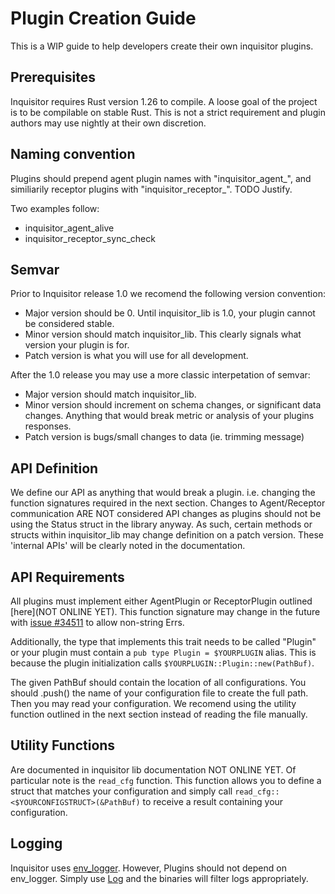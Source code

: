 # Plugin Creation Guide
This is a WIP guide to help developers create their own inquisitor plugins.

## Prerequisites
Inquisitor requires Rust version 1.26 to compile. A loose goal of the
project is to be compilable on stable Rust. This is not a strict requirement
and plugin authors may use nightly at their own discretion.

## Naming convention
Plugins should prepend agent plugin names with "inquisitor_agent_", and
similiarily receptor plugins with "inquisitor_receptor_". TODO Justify.

Two examples follow:
* inquisitor_agent_alive
* inquisitor_receptor_sync_check

## Semvar
Prior to Inquisitor release 1.0 we recomend the following version convention:
* Major version should be 0. Until inquisitor_lib is 1.0, your plugin cannot be considered stable.
* Minor version should match inquisitor_lib. This clearly signals what version your plugin is for.
* Patch version is what you will use for all development.

After the 1.0 release you may use a more classic interpetation of semvar:
* Major version should match inquisitor_lib. 
* Minor version should increment on schema changes, or significant data
changes. Anything that would break metric or analysis of your plugins responses.
* Patch version is bugs/small changes to data (ie. trimming message)

## API Definition
We define our API as anything that would break a plugin. i.e. changing 
the function signatures required in the next section. Changes to 
Agent/Receptor communication ARE NOT considered API changes as plugins 
should not be using the Status struct in the library anyway. As such, certain methods or
structs within inquisitor_lib may change definition on a patch version. These 
'internal APIs' will be clearly noted in the documentation.

## API Requirements
All plugins must implement either AgentPlugin or ReceptorPlugin outlined
[here](NOT ONLINE YET). This function signature may change in the future with [issue #34511](https://github.com/rust-lang/rust/issues/34511) to allow non-string Errs.
 
Additionally, the type that implements this trait needs to be called "Plugin"
or your plugin must contain a `pub type Plugin = $YOURPLUGIN` alias.
This is because the plugin initialization calls `$YOURPLUGIN::Plugin::new(PathBuf)`.

The given PathBuf should contain the location of all configurations. You should .push()
the name of your configuration file to create the full path. Then you may read your configuration. 
We recomend using the utility function outlined in the next section instead of reading the file manually.

## Utility Functions
Are documented in inquisitor lib documentation NOT ONLINE YET. Of particular note is the 
`read_cfg` function. This function allows you to define a struct that matches your configuration
and simply call `read_cfg::<$YOURCONFIGSTRUCT>(&PathBuf)` to receive a result containing your configuration.

## Logging
Inquisitor uses [env_logger](https://github.com/sebasmagri/env_logger). However, Plugins should not depend on env_logger. Simply use [Log](https://github.com/rust-lang-nursery/log)
and the binaries will filter logs appropriately.

